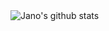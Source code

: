 <img align="center" src="https://github-readme-stats.anuraghazra1.vercel.app/api?username=janoamaral&show_icons=true&count_private=true&include_all_commits=true&hide_border=true&text_color=c3d1d9&bg_color=0d1117" alt="Jano's github stats" />
